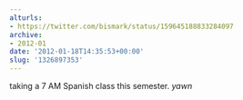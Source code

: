 ```yaml
---
alturls:
- https://twitter.com/bismark/status/159645188833284097
archive:
- 2012-01
date: '2012-01-18T14:35:53+00:00'
slug: '1326897353'
---
```


taking a 7 AM Spanish class this semester. *yawn*

